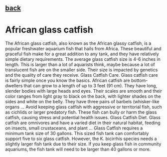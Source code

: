 ## [back](../index.md) 
# African glass catfish
The African glass catfish, also known as the African glassy catfish, is a popular freshwater aquarium fish that hails from Africa. These beautiful and graceful fish make for a great addition to any tank, and they have relatively simple dietary requirements. The average glass catfish size is 4-6 inches in length. This is larger than a lot of aquarists think, maybe because a lot of translucent fish are on the smaller side. Their size is impacted by genetics and the quality of care they receive. Glass Catfish Care. Glass catfish care is fairly simple once you know the basics. African catfish are bottom-dwellers that can grow to a length of up to 3 feet (91 cm). They have long, slender bodies with large heads and eyes. Their scales are smooth and their color ranges from light gray to black on the back, with lighter shades on the sides and white on the belly. They have three pairs of barbels (whisker-like organs ... Avoid keeping glass catfish with aggressive or territorial fish, such as cichlids or larger predatory fish. These fish can bully or harm the glass catfish, causing stress and potential health issues. Glass Catfish Diet. Glass catfish are omnivores and have a varied diet in their natural habitat, feeding on insects, small crustaceans, and plant ... Glass Catfish requires a minimum tank size of 30 gallons. This sized fish tank can comfortably support five to six glass catfish. However, the K. bicirrhis species needs a slightly larger fish tank due to their size. If you keep glass fish in community aquariums, the fish tank will need to be larger than 40 gallons or more.